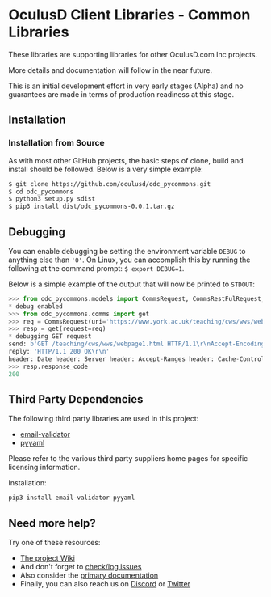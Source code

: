 # OculusD Client Libraries - Common Libraries

These libraries are supporting libraries for other OculusD.com Inc projects.

More details and documentation will follow in the near future. 

This is an initial development effort in very early stages (Alpha) and no 
guarantees are made in terms of production readiness at this stage.

## Installation

### Installation from Source

As with most other GitHub projects, the basic steps of clone, build and install 
should be followed. Below is a very simple example:

```bash
$ git clone https://github.com/oculusd/odc_pycommons.git
$ cd odc_pycommons
$ python3 setup.py sdist
$ pip3 install dist/odc_pycommons-0.0.1.tar.gz
```

## Debugging

You can enable debugging be setting the environment variable `DEBUG` to anything 
else than `'0'`. On Linux, you can accomplish this by running the following at 
the command prompt: `$ export DEBUG=1`.

Below is a simple example of the output that will now be printed to `STDOUT`:

```python
>>> from odc_pycommons.models import CommsRequest, CommsRestFulRequest, CommsResponse
* debug enabled
>>> from odc_pycommons.comms import get
>>> req = CommsRequest(uri='https://www.york.ac.uk/teaching/cws/wws/webpage1.html')
>>> resp = get(request=req)
* debugging GET request
send: b'GET /teaching/cws/wws/webpage1.html HTTP/1.1\r\nAccept-Encoding: identity\r\nHost: www.york.ac.uk\r\nUser-Agent: Python-urllib/3.7\r\nConnection: close\r\n\r\n'
reply: 'HTTP/1.1 200 OK\r\n'
header: Date header: Server header: Accept-Ranges header: Cache-Control header: Expires header: Vary header: X-Frame-Options header: Content-Length header: Connection header: Content-Type 
>>> resp.response_code
200
```

## Third Party Dependencies

The following third party libraries are used in this project:

* [email-validator](https://github.com/JoshData/python-email-validator)
* [pyyaml](https://github.com/yaml/pyyaml/)

Please refer to the various third party suppliers home pages for specific 
licensing information.

Installation:

```bash
pip3 install email-validator pyyaml
```

## Need more help?

Try one of these resources:

* [The project Wiki](https://github.com/oculusd/odc_pycommons/wiki)
* And don't forget to [check/log issues](https://github.com/oculusd/odc_pycommons/issues)
* Also consider the [primary documentation](https://docs.oculusd.com/index.html)
* Finally, you can also reach us on [Discord](https://discord.gg/7utRC3X) or [Twitter](https://twitter.com/oculusdinc)

